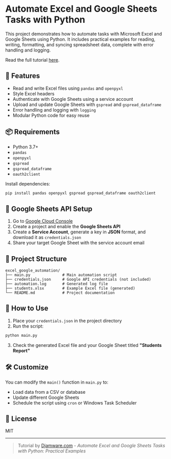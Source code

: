 # Automate Excel and Google Sheets Tasks with Python

This project demonstrates how to automate tasks with Microsoft Excel and Google Sheets using Python. It includes practical examples for reading, writing, formatting, and syncing spreadsheet data, complete with error handling and logging.

Read the full tutorial [here]().

## 🚀 Features

- Read and write Excel files using `pandas` and `openpyxl`
- Style Excel headers
- Authenticate with Google Sheets using a service account
- Upload and update Google Sheets with `gspread` and `gspread_dataframe`
- Error handling and logging with `logging`
- Modular Python code for easy reuse

## 📦 Requirements

- Python 3.7+
- `pandas`
- `openpyxl`
- `gspread`
- `gspread_dataframe`
- `oauth2client`

Install dependencies:

```bash
pip install pandas openpyxl gspread gspread_dataframe oauth2client
```

## 🔐 Google Sheets API Setup

1. Go to [Google Cloud Console](https://console.cloud.google.com/)
2. Create a project and enable the **Google Sheets API**
3. Create a **Service Account**, generate a key in **JSON** format, and download it as `credentials.json`
4. Share your target Google Sheet with the service account email

## 📂 Project Structure

```
excel_google_automation/
├── main.py              # Main automation script
├── credentials.json     # Google API credentials (not included)
├── automation.log       # Generated log file
├── students.xlsx        # Example Excel file (generated)
└── README.md            # Project documentation
```

## 🧪 How to Use

1. Place your `credentials.json` in the project directory
2. Run the script:

```bash
python main.py
```

3. Check the generated Excel file and your Google Sheet titled **"Students Report"**

## 🛠 Customize

You can modify the `main()` function in `main.py` to:

- Load data from a CSV or database
- Update different Google Sheets
- Schedule the script using `cron` or Windows Task Scheduler

## 🧾 License

MIT

---

> Tutorial by [Djamware.com]() - _Automate Excel and Google Sheets Tasks with Python: Practical Examples_
